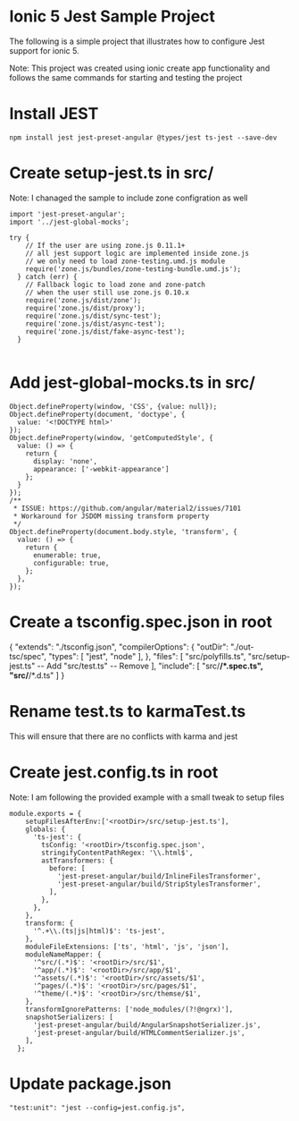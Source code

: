 # Ionic 5 Jest Sample Project

The following is a simple project that illustrates how to configure Jest support for ionic 5.  

Note:
This project was created using ionic create app functionality and follows the same commands for starting and testing the project

# Install JEST
```
npm install jest jest-preset-angular @types/jest ts-jest --save-dev
```

# Create setup-jest.ts in src/
Note: I chanaged the sample to include zone configration as well
```
import 'jest-preset-angular';
import '../jest-global-mocks';

try {
    // If the user are using zone.js 0.11.1+
    // all jest support logic are implemented inside zone.js
    // we only need to load zone-testing.umd.js module
    require('zone.js/bundles/zone-testing-bundle.umd.js');
  } catch (err) {
    // Fallback logic to load zone and zone-patch
    // when the user still use zone.js 0.10.x
    require('zone.js/dist/zone');
    require('zone.js/dist/proxy');
    require('zone.js/dist/sync-test');
    require('zone.js/dist/async-test');
    require('zone.js/dist/fake-async-test');
  }


```

# Add jest-global-mocks.ts in src/

```
Object.defineProperty(window, 'CSS', {value: null});
Object.defineProperty(document, 'doctype', {
  value: '<!DOCTYPE html>'
});
Object.defineProperty(window, 'getComputedStyle', {
  value: () => {
    return {
      display: 'none',
      appearance: ['-webkit-appearance']
    };
  }
});
/**
 * ISSUE: https://github.com/angular/material2/issues/7101
 * Workaround for JSDOM missing transform property
 */
Object.defineProperty(document.body.style, 'transform', {
  value: () => {
    return {
      enumerable: true,
      configurable: true,
    };
  },
});
```

# Create a tsconfig.spec.json in root
{
    "extends": "./tsconfig.json",
    "compilerOptions": {
      "outDir": "./out-tsc/spec",
      "types": [
        "jest",
        "node"
      ],
    },
    "files": [
      "src/polyfills.ts",
      "src/setup-jest.ts" -- Add
      "src/test.ts" -- Remove
    ],
    "include": [
      "src/**/*.spec.ts",
      "src/**/*.d.ts"
    ]
  }
  
# Rename test.ts to karmaTest.ts
This will ensure that there are no conflicts with karma and jest

# Create jest.config.ts in root
Note: I am following the provided example with a small tweak to setup files 
```
module.exports = {
    setupFilesAfterEnv:['<rootDir>/src/setup-jest.ts'],
    globals: {
      'ts-jest': {
        tsConfig: '<rootDir>/tsconfig.spec.json',
        stringifyContentPathRegex: '\\.html$',
        astTransformers: {
          before: [
            'jest-preset-angular/build/InlineFilesTransformer',
            'jest-preset-angular/build/StripStylesTransformer',
          ],
        },
      },
    },
    transform: {
      '^.+\\.(ts|js|html)$': 'ts-jest',
    },
    moduleFileExtensions: ['ts', 'html', 'js', 'json'],
    moduleNameMapper: {
      '^src/(.*)$': '<rootDir>/src/$1',
      '^app/(.*)$': '<rootDir>/src/app/$1',
      '^assets/(.*)$': '<rootDir>/src/assets/$1',
      '^pages/(.*)$': '<rootDir>/src/pages/$1',
      '^theme/(.*)$': '<rootDir>/src/themse/$1',
    },
    transformIgnorePatterns: ['node_modules/(?!@ngrx)'],
    snapshotSerializers: [
      'jest-preset-angular/build/AngularSnapshotSerializer.js',
      'jest-preset-angular/build/HTMLCommentSerializer.js',
    ],
  };
```

# Update package.json
```
"test:unit": "jest --config=jest.config.js",
```

